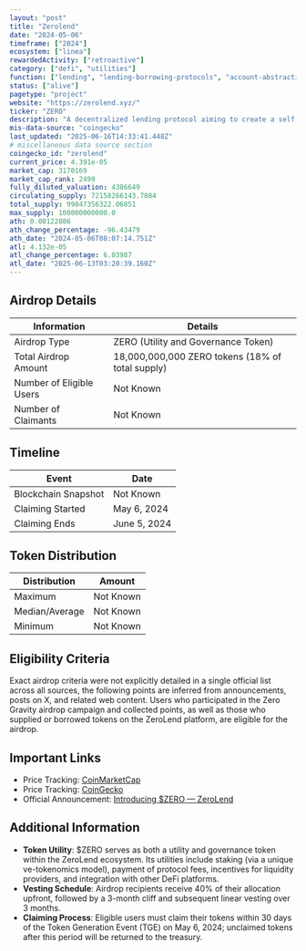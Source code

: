 ```yaml
---
layout: "post"
title: "Zerolend"
date: "2024-05-06"
timeframe: ["2024"]
ecosystem: ["linea"]
rewardedActivity: ["retroactive"]
category: ["defi", "utilities"]
function: ["lending", "lending-borrowing-protocols", "account-abstraction", "zero-interest", "decentralized-finance"]
status: ["alive"]
pagetype: "project"
website: "https://zerolend.xyz/"
ticker: "ZERO"
description: "A decentralized lending protocol aiming to create a self-sustaining, highly capital-efficient, and risk-free lending market across multiple blockchain networks."
mis-data-source: "coingecko"
last_updated: "2025-06-16T14:33:41.448Z"
# miscellaneous data source section
coingecko_id: "zerolend"
current_price: 4.391e-05
market_cap: 3170169
market_cap_rank: 2499
fully_diluted_valuation: 4386649
circulating_supply: 72158266143.7084
total_supply: 99847356322.06851
max_supply: 100000000000.0
ath: 0.00122886
ath_change_percentage: -96.43479
ath_date: "2024-05-06T08:07:14.751Z"
atl: 4.132e-05
atl_change_percentage: 6.03987
atl_date: "2025-06-13T03:20:39.160Z"
---
```


## Airdrop Details

| Information              | Details                                          |
| ------------------------ | ------------------------------------------------ |
| Airdrop Type             | ZERO (Utility and Governance Token)              |
| Total Airdrop Amount     | 18,000,000,000 ZERO tokens (18% of total supply) |
| Number of Eligible Users | Not Known                                        |
| Number of Claimants      | Not Known                                        |

## Timeline

| Event               | Date         |
| ------------------- | ------------ |
| Blockchain Snapshot | Not Known    |
| Claiming Started    | May 6, 2024  |
| Claiming Ends       | June 5, 2024 |

## Token Distribution

| Distribution   | Amount    |
| -------------- | --------- |
| Maximum        | Not Known |
| Median/Average | Not Known |
| Minimum        | Not Known |

## Eligibility Criteria

Exact airdrop criteria were not explicitly detailed in a single official list across all sources, the following points are inferred from announcements, posts on X, and related web content.
Users who participated in the Zero Gravity airdrop campaign and collected points, as well as those who supplied or borrowed tokens on the ZeroLend platform, are eligible for the airdrop.

## Important Links

- Price Tracking: [CoinMarketCap](https://coinmarketcap.com/currencies/zero)
- Price Tracking: [CoinGecko](https://www.coingecko.com/en/coins/zero)
- Official Announcement: [Introducing $ZERO — ZeroLend](https://mirror.xyz/0xb32591b2D8b8129702A4214CE344D2F87A9250F2/H73S6vwsGg0mJZ2O76anO04_ancTScV6RI1eze8pTtM)

## Additional Information

- **Token Utility**: $ZERO serves as both a utility and governance token within the ZeroLend ecosystem. Its utilities include staking (via a unique ve-tokenomics model), payment of protocol fees, incentives for liquidity providers, and integration with other DeFi platforms.
- **Vesting Schedule**: Airdrop recipients receive 40% of their allocation upfront, followed by a 3-month cliff and subsequent linear vesting over 3 months.
- **Claiming Process**: Eligible users must claim their tokens within 30 days of the Token Generation Event (TGE) on May 6, 2024; unclaimed tokens after this period will be returned to the treasury.